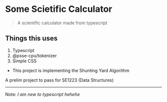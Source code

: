 # Some Scietific Calculator

  > A scientific calculator made from typescript

## Things this uses

1. Typescript
2. @psse-cpu/tokenizer
3. Simple CSS

- This project is implementing the Shunting Yard Algorithm

A prelim project to pass for SE1223 (Data Structures)

---
Note:
*I am new to typescript hehehe*
